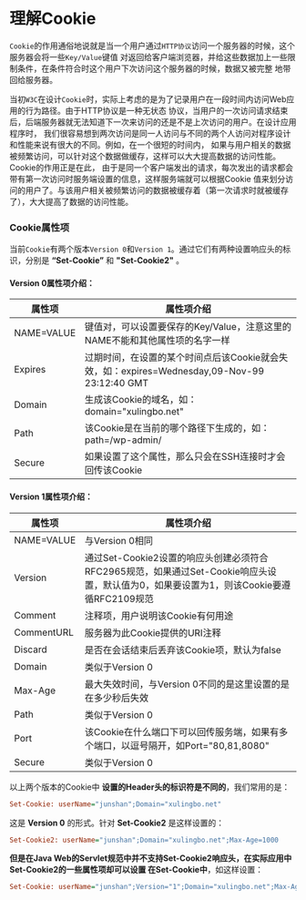 理解Cookie
====================================
`Cookie`的作用通俗地说就是当一个用户通过`HTTP协议`访问一个服务器的时候，这个服务器会将一些`Key/Value`键值
对返回给客户端浏览器，并给这些数据加上一些限制条件，在条件符合时这个用户下次访问这个服务器的时候，数据又被完整
地带回给服务器。

当初`W3C`在设计`Cookie`时，实际上考虑的是为了记录用户在一段时间内访问Web应用的行为路径。由于HTTP协议是一种无状态
协议，当用户的一次访问请求结束后，后端服务器就无法知道下一次来访问的还是不是上次访问的用户。在设计应用程序时，
我们很容易想到两次访问是同一人访问与不同的两个人访问对程序设计和性能来说有很大的不同。例如，在一个很短的时间内，
如果与用户相关的数据被频繁访问，可以针对这个数据做缓存，这样可以大大提高数据的访问性能。Cookie的作用正是在此，
由于是同一个客户端发出的请求，每次发出的请求都会带有第一次访问时服务端设置的信息，这样服务端就可以根据Cookie
值来划分访问的用户了。与该用户相关被频繁访问的数据被缓存着（第一次请求时就被缓存了），大大提高了数据的访问性能。

### Cookie属性项
当前`Cookie`有两个版本`Version 0`和`Version 1`。通过它们有两种设置响应头的标识，分别是
**“Set-Cookie”** 和 **"Set-Cookie2"** 。
#### Version 0属性项介绍：
属性项|属性项介绍
-----|---------
NAME=VALUE|键值对，可以设置要保存的Key/Value，注意这里的NAME不能和其他属性项的名字一样
Expires|过期时间，在设置的某个时间点后该Cookie就会失效，如：expires=Wednesday,09-Nov-99 23:12:40 GMT
Domain|生成该Cookie的域名，如：domain="xulingbo.net"
Path|该Cookie是在当前的哪个路径下生成的，如：path=/wp-admin/
Secure|如果设置了这个属性，那么只会在SSH连接时才会回传该Cookie
#### Version 1属性项介绍：
属性项|属性项介绍
-----|---------
NAME=VALUE|与Version 0相同
Version|通过Set-Cookie2设置的响应头创建必须符合RFC2965规范，如果通过Set-Cookie响应头设置，默认值为0，如果要设置为1，则该Cookie要遵循RFC2109规范
Comment|注释项，用户说明该Cookie有何用途
CommentURL|服务器为此Cookie提供的URI注释
Discard|是否在会话结束后丢弃该Cookie项，默认为false
Domain|类似于Version 0
Max-Age|最大失效时间，与Version 0不同的是这里设置的是在多少秒后失效
Path|类似于Version 0
Port|该Cookie在什么端口下可以回传服务端，如果有多个端口，以逗号隔开，如Port="80,81,8080"
Secure|类似于Version 0

以上两个版本的Cookie中 **设置的Header头的标识符是不同的**，我们常用的是：
```ini
Set-Cookie: userName="junshan";Domain="xulingbo.net"
```
这是 **Version 0** 的形式。针对 **Set-Cookie2** 是这样设置的：
```ini
Set-Cookie2: userName="junshan";Domain="xulingbo.net";Max-Age=1000
```
**但是在Java Web的Servlet规范中并不支持Set-Cookie2响应头，在实际应用中Set-Cookie2的一些属性项却可以设置
在Set-Cookie中**，如这样设置：
```ini
Set-Cookie: userName="junshan";Version="1";Domain="xulingbo.net";Max-Age=1000
```
